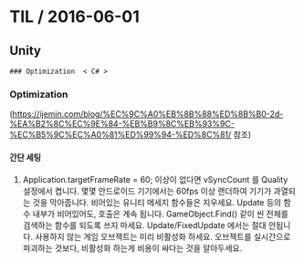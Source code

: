 # TIL   / 2016-06-01
  ## Unity
    ### Optimization  < C# >




### Optimization

(https://ijemin.com/blog/%EC%9C%A0%EB%8B%88%ED%8B%B0-2d-%EA%B2%8C%EC%9E%84-%EB%B9%8C%EB%93%9C-%EC%B5%9C%EC%A0%81%ED%99%94-%ED%8C%81/ 참조)
#### 간단 세팅

1.  Application.targetFrameRate = 60;
이상이 없다면 vSyncCount 를 Quality 설정에서 켭니다. 몇몇 안드로이드 기기에서는 60fps 이상 랜더하여 기기가 과열되는 것을 막아줍니다.
비어있는 유니티 메세지 함수들은 지우세요. Update 등의 함수 내부가 비어있어도, 호출은 계속 됩니다.
GameObject.Find() 같이 씬 전체를 검색하는 함수를 되도록 쓰지 마세요.
Update/FixedUpdate 에서는 절대 안됩니다.
사용하지 않는 게임 오브젝트는 미리 비활성화 하세요.
오브젝트를 실시간으로 파괴하는 것보다, 비활성화 하는게 비용이 싸다는 것을 알아두세요.
